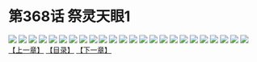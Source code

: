 # 第368话 祭灵天眼1
![](https://s2.baozimh.com/scomic/sanyanxiaotianlu-samanhua/0/367-3t2b/1.jpg)
![](https://s2.baozimh.com/scomic/sanyanxiaotianlu-samanhua/0/367-3t2b/2.jpg)
![](https://s2.baozimh.com/scomic/sanyanxiaotianlu-samanhua/0/367-3t2b/3.jpg)
![](https://s2.baozimh.com/scomic/sanyanxiaotianlu-samanhua/0/367-3t2b/4.jpg)
![](https://s2.baozimh.com/scomic/sanyanxiaotianlu-samanhua/0/367-3t2b/5.jpg)
![](https://s2.baozimh.com/scomic/sanyanxiaotianlu-samanhua/0/367-3t2b/6.jpg)
![](https://s2.baozimh.com/scomic/sanyanxiaotianlu-samanhua/0/367-3t2b/7.jpg)
![](https://s2.baozimh.com/scomic/sanyanxiaotianlu-samanhua/0/367-3t2b/8.jpg)
![](https://s2.baozimh.com/scomic/sanyanxiaotianlu-samanhua/0/367-3t2b/9.jpg)
![](https://s2.baozimh.com/scomic/sanyanxiaotianlu-samanhua/0/367-3t2b/10.jpg)
![](https://s2.baozimh.com/scomic/sanyanxiaotianlu-samanhua/0/367-3t2b/11.jpg)
![](https://s2.baozimh.com/scomic/sanyanxiaotianlu-samanhua/0/367-3t2b/12.jpg)
![](https://s2.baozimh.com/scomic/sanyanxiaotianlu-samanhua/0/367-3t2b/13.jpg)
![](https://s2.baozimh.com/scomic/sanyanxiaotianlu-samanhua/0/367-3t2b/14.jpg)
![](https://s2.baozimh.com/scomic/sanyanxiaotianlu-samanhua/0/367-3t2b/15.jpg)
![](https://s2.baozimh.com/scomic/sanyanxiaotianlu-samanhua/0/367-3t2b/16.jpg)
![](https://s2.baozimh.com/scomic/sanyanxiaotianlu-samanhua/0/367-3t2b/17.jpg)
![](https://s2.baozimh.com/scomic/sanyanxiaotianlu-samanhua/0/367-3t2b/18.jpg)
![](https://s2.baozimh.com/scomic/sanyanxiaotianlu-samanhua/0/367-3t2b/19.jpg)
![](https://s2.baozimh.com/scomic/sanyanxiaotianlu-samanhua/0/367-3t2b/20.jpg)
![](https://s2.baozimh.com/scomic/sanyanxiaotianlu-samanhua/0/367-3t2b/21.jpg)
![](https://s2.baozimh.com/scomic/sanyanxiaotianlu-samanhua/0/367-3t2b/22.jpg)
![](https://s2.baozimh.com/scomic/sanyanxiaotianlu-samanhua/0/367-3t2b/23.jpg)
![](https://s2.baozimh.com/scomic/sanyanxiaotianlu-samanhua/0/367-3t2b/24.jpg)
[【上一章】](./367.md)
[【目录】](./README.md)
[【下一章】](./369.md)
